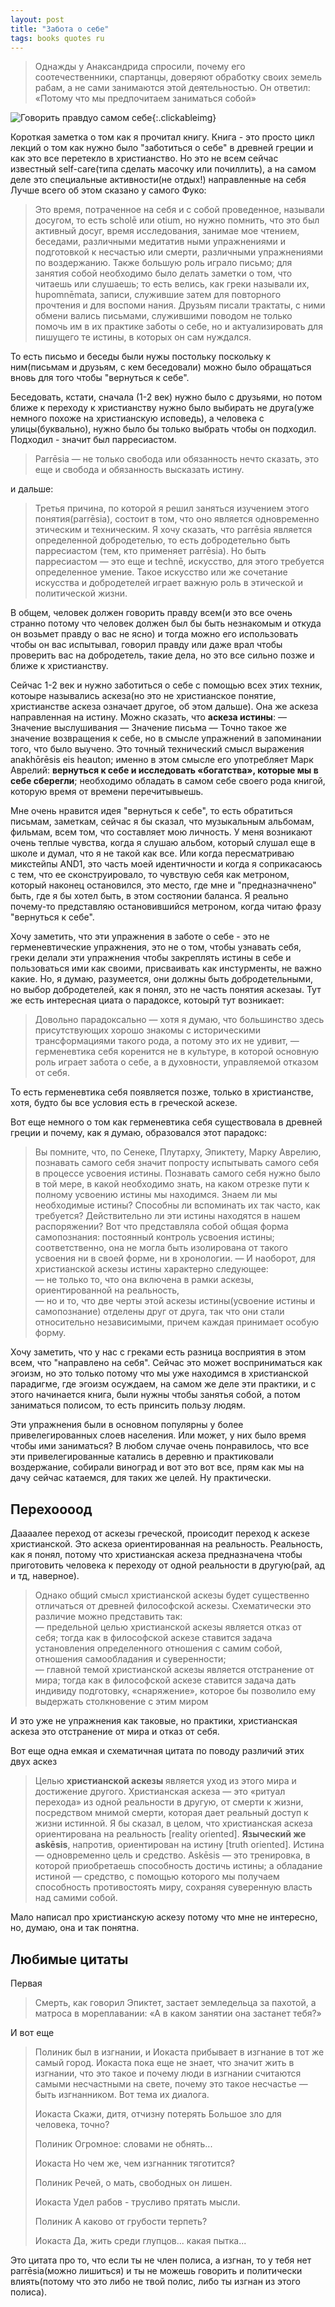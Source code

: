```yaml
---
layout: post
title: "Забота о себе"
tags: books quotes ru
---
```

> Однажды у Анаксандрида спросили, почему его соотечественники, спартанцы, доверяют обработку своих земель рабам, а не сами занимаются этой деятельностью. Он ответил: «Потому что мы предпочитаем заниматься собой»

<!--more-->

![Говорить правдуо самом себе]({{site.url}}/assets/images/foucault_cover.png){:.clickableimg} 

Короткая заметка о том как я прочитал книгу. Книга - это просто цикл лекций о том как нужно было "заботиться о себе" в древней греции и как это все перетекло в христианство. Но это не всем сейчас известный self-care(типа сделать масочку или почиллить), а на самом деле это специальные активности(не отдых!) направленные на себя Лучше всего об этом сказано у самого Фуко:

> Это время, потраченное на себя и с собой проведенное, называли досугом, то есть scholē или otium, но нужно помнить, что это был активный досуг, время исследования, занимае мое чтением, беседами, различными медитатив ными упражнениями и подготовкой к несчастью или смерти, различными упражнениями по воздержанию. Также большую роль играло письмо; для занятия собой необходимо было делать заметки о том, что читаешь или слушаешь; то есть велись, как греки называли их, hupomnēmata, записи, служившие затем для повторного прочтения и для воспоми нания. Друзьям писали трактаты, с ними обмени вались письмами, служившими поводом не только помочь им в их практике заботы о себе, но и актуализировать для пишущего те истины, в которых он сам нуждался.

То есть письмо и беседы были нужы постольку поскольку к ним(письмам и друзьям, с кем беседовали) можно было обращаться вновь для того чтобы "вернуться к себе".

Беседовать, кстати, сначала (1-2 век) нужно было с друзьями, но потом ближе к переходу к христианству нужно было выбирать не друга(уже немного похоже на христианскую исповедь), а человека с улицы(буквально), нужно было бы только выбрать чтобы он подходил. Подходил - значит был парресиастом.

> Parrēsia — не только свобода или обязанность нечто сказать, это еще и свобода и обязанность высказать истину.

и дальше:

> Третья причина, по которой я решил заняться изучением этого понятия(parrēsia), состоит в том, что оно является одновременно этическим и техническим. Я хочу сказать, что parrēsia является определенной добродетелью, то есть добродетельно быть парресиастом (тем, кто применяет parrēsia). Но быть парресиастом — это еще и technē, искусство, для этого требуется определенное умение. Такое искусство или же сочетание искусства и добродетелей играет важную роль в этической и политической жизни.

В общем, человек должен говорить правду всем(и это все очень странно потому что человек должен был бы быть незнакомым и откуда он возьмет правду о вас не ясно) и тогда можно его использовать чтобы он вас испытывал, говорил правду или даже врал чтобы проверить вас на добродетель, такие дела, но это все сильно позже и ближе к христианству.

Сейчас 1-2 век и нужно заботиться о себе с помощью всех этих техник, котоыре назывались аскеза(но это не христианское понятие, христианстве аскеза означает другое, об этом дальше). Она же аскеза направленная на истину.
Можно сказать, что **аскеза истины**:
— Значение выслушивания
— Значение письма
— Точно такое же значение возвращения к себе, но в смысле упражнений в запоминании того, что было выучено. Это точный технический смысл выражения anakhōrēsis eis heauton; именно в этом смысле его употребляет Марк Аврелий: **вернуться к себе и исследовать «богатства», которые мы в себе сберегли**; необходимо обладать в самом себе своего рода книгой, которую время от времени перечитывыешь.

Мне очень нравится идея "вернуться к себе", то есть обратиться письмам, заметкам, сейчас я бы сказал, что музыкальным альбомам, фильмам, всем том, что составляет мою личность. 
У меня возникают очень теплые чувства, когда я слушаю альбом, который слушал еще в школе и думал, что я не такой как все. Или когда пересматриваю микстейпы AND1, это часть моей идентичности и когда я соприкасаюсь с тем, что ее сконструировало, то чувствую себя как метроном, который наконец остановился, это место, где мне и "предназначнено" быть, где я бы хотел быть, в этом состяонии баланса. Я реально почему-то представляю остановившийся метроном, когда читаю фразу "вернуться к себе". 

Хочу заметить, что эти упражнения в заботе о себе - это не герменевтические упражнения, это не о том, чтобы узнавать себя, греки делали эти упражнения чтобы закреплять истины в себе и пользоваться ими как своими, присваивать как инстурменты, не важно какие. Но, я думаю, разумеется, они должны быть добродетельными, но выбор добродетелей, как я понял, это не часть понятия аскезаы. Тут же есть интересная циата о парадоксе, котоырй тут возникает:

> Довольно парадоксально — хотя я думаю, что большинство здесь присутствующих хорошо знакомы с историческими трансформациями такого рода, а потому это их не удивит, — герменевтика себя коренится не в культуре, в которой основную роль играет забота о себе, а в духовности, управляемой отказом от себя.

То есть герменевтика себя появляется позже, только в христианстве, хотя, будто бы все условия есть в греческой аскезе.

Вот еще немного о том как герменевтика себя существовала в древней греции и почему, как я думаю, образовался этот парадокс:

> Вы помните, что, по Сенеке, Плутарху, Эпиктету, Марку Аврелию, познавать самого себя значит попросту испытывать самого себя в процессе усвоения истины. Познавать самого себя нужно было в той мере, в какой необходимо знать, на каком отрезке пути к полному усвоению истины мы находимся. Знаем ли мы необходимые истины? Способны ли вспоминать их так часто, как требуется? Действительно ли эти истины находятся в нашем распоряжении? Вот что представляла собой общая форма самопознания: постоянный контроль усвоения истины; соответственно, она не могла быть изолирована от такого усвоения ни в своей форме, ни в хронологии. 
> — И наоборот, для христианской аскезы истины характерно следующее:  
> — не только то, что она включена в рамки аскезы, ориентированной на реальность,  
> — но и то, что две черты этой аскезы истины(усвоение истины и самопознание) отделены друг от друга, так что они стали относительно независимыми, причем каждая принимает особую форму.

Хочу заметить, что у нас с греками есть разница восприятия в этом всем, что "направлено на себя". Сейчас это может восприниматься как эгоизм, но это только потому что мы уже находимся в христианской парадигме, где эгоизм осуждаем, на самом же деле эти практики, и с этого начинается книга, были нужны чтобы занятья собой, а потом заниматься полисом, то есть принсить пользу людям. 

Эти упражнения были в основном популярны у более привелегированных слоев населения. Или может, у них было время чтобы ими заниматься?
В любом случае очень понравилось, что все эти привелегированные катались в деревню и практиковали воздержание, собирали виноград и вот это вот все, прям как мы на дачу сейчас катаемся, для таких же целей. Ну практически.

## Перехоооод
Даааалее переход от аскезы греческой, происодит переход к аскезе христианской. Это аскеза ориентированная на реальность. Реальность, как я понял, потому что христианская аскеза предназначена чтобы приготовить человека к переходу от одной реальности в другую(рай, ад и тд, наверное).

> Однако общий смысл христианской аскезы будет существенно отличаться от древней философской аскезы. Схематически это различие можно представить так:  
> — предельной целью христианской аскезы является отказ от себя; тогда как в философской аскезе ставится задача установления определенного отношения с самим собой, отношения самообладания и суверенности;  
> — главной темой христианской аскезы является отстранение от мира; тогда как в философской аскезе ставится задача дать индивиду подготовку, «снаряжение», которое бы позволило ему выдержать столкновение с этим миром

И это уже не упражнения как таковые, но практики, христианская аскеза это отстранение от мира и отказ от себя.

Вот еще одна емкая и схематичная цитата по поводу различий этих двух аскез
> Целью **христианской аскезы** является уход из этого мира и достижение другого. Христианская аскеза — это «ритуал перехода» из одной реальности в другую, от смерти к жизни, посредством мнимой смерти, которая дает реальный доступ к жизни истинной. Я бы сказал, в целом, что христианская аскеза ориентирована на реальность [reality oriented]. 
> **Языческий же askēsis**, напротив, ориентирован на истину [truth oriented]. Истина — одновременно цель и средство. Askēsis — это тренировка, в которой приобретаешь способность достичь истины; а обладание истиной — средство, с помощью которого мы получаем способность противостоять миру, сохраняя суверенную власть над самими собой.

Мало написал про христианскую аскезу потому что мне не интересно, но, думаю, она и так понятна.

## Любимые цитаты
Первая
> Смерть, как говорил Эпиктет, застает земледельца за пахотой, а матроса в мореплавании: «А в каком занятии она застанет тебя?»

И вот еще
> Полиник был в изгнании, и Иокаста прибывает в изгнание в тот же самый город. Иокаста пока еще не знает, что значит жить в изгнании, что это такое и почему люди в изгнании считаются самыми несчастными на свете, почему это такое несчастье — быть изгнанником. Вот тема их диалога.
>
> Иокаста
> Скажи, дитя, отчизну потерять
> Большое зло для человека, точно?
> 
> Полиник
> Огромное: словами не обнять...
> 
> Иокаста
> Но чем же, чем изгнанник тяготится?
> 
> Полиник
> Речей, о мать, свободных он лишен.
> 
> Иокаста
> Удел рабов - трусливо прятать мысли.
> 
> Полиник
> А каково от грубости терпеть?
> 
> Иокаста
> Да, жить среди глупцов... какая пытка... 

Это цитата про то, что если ты не член полиса, а изгнан, то у тебя нет parrēsia(можно лишиться) и ты не можешь говорить и политически влиять(потому что это либо не твой полис, либо ты изгнан из этого полиса).